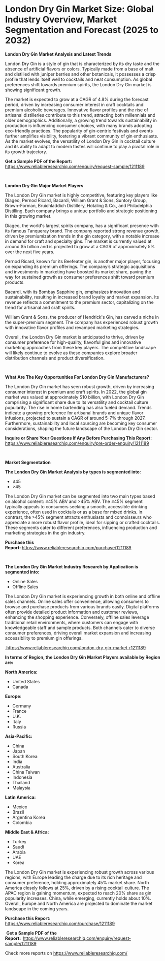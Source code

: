 <p><h1>London Dry Gin Market Size: Global Industry Overview, Market Segmentation and Forecast (2025 to 2032)</h1></p><p><strong>London Dry Gin Market Analysis and Latest Trends</strong></p>
<p><p>London Dry Gin is a style of gin that is characterized by its dry taste and the absence of artificial flavors or colors. Typically made from a base of malt and distilled with juniper berries and other botanicals, it possesses a crisp profile that lends itself well to cocktails and neat consumption. As global preferences shift towards premium spirits, the London Dry Gin market is showing significant growth.</p><p>The market is expected to grow at a CAGR of 4.8% during the forecast period, driven by increasing consumer interest in craft cocktails and premium alcoholic beverages. Innovative flavor profiles and the rise of artisanal distilleries contribute to this trend, attracting both millennials and older demographics. Additionally, a growing trend towards sustainability in production is influencing consumer choices, with many brands adopting eco-friendly practices. The popularity of gin-centric festivals and events further amplifies visibility, fostering a vibrant community of gin enthusiasts. As the market evolves, the versatility of London Dry Gin in cocktail culture and its ability to adapt to modern tastes will continue to play a pivotal role in its growth trajectory.</p></p>
<p><strong>Get a Sample PDF of the Report:&nbsp;</strong> <a href="https://www.reliableresearchiq.com/enquiry/request-sample/1211189?utm_campaign=2271&utm_medium=2&utm_source=Github&utm_content=ia&utm_term=24032025&utm_id=london-dry-gin">https://www.reliableresearchiq.com/enquiry/request-sample/1211189</a></p>
<p>&nbsp;</p>
<p><strong>London Dry Gin Major Market Players</strong></p>
<p><p>The London Dry Gin market is highly competitive, featuring key players like Diageo, Pernod Ricard, Bacardi, William Grant & Sons, Suntory Group, Brown-Forman, Bruichladdich Distillery, Hotaling & Co., and Philadelphia Distilling. Each company brings a unique portfolio and strategic positioning in this growing market.</p><p>Diageo, the world's largest spirits company, has a significant presence with its famous Tanqueray brand. The company reported strong revenue growth, driven by premiumization trends in the gin category, with a notable increase in demand for craft and specialty gins. The market is currently valued at around $5 billion and is projected to grow at a CAGR of approximately 5% over the next five years.</p><p>Pernod Ricard, known for its Beefeater gin, is another major player, focusing on expanding its premium offerings. The company’s strategic acquisitions and investments in marketing have boosted its market share, paving the way for sustained growth as consumer preferences shift toward premium products.</p><p>Bacardi, with its Bombay Sapphire gin, emphasizes innovation and sustainability, resulting in increased brand loyalty and market expansion. Its revenue reflects a commitment to the premium sector, capitalizing on the trend for artisanal and craft spirits.</p><p>William Grant & Sons, the producer of Hendrick's Gin, has carved a niche in the super-premium segment. The company has experienced robust growth with innovative flavor profiles and revamped marketing strategies.</p><p>Overall, the London Dry Gin market is anticipated to thrive, driven by consumer preference for high-quality, flavorful gins and innovative marketing approaches from these key players. The competitive landscape will likely continue to evolve as these companies explore broader distribution channels and product diversification.</p></p>
<p>&nbsp;</p>
<p><strong>What Are The Key Opportunities For London Dry Gin Manufacturers?</strong></p>
<p><p>The London Dry Gin market has seen robust growth, driven by increasing consumer interest in premium and craft spirits. In 2022, the global gin market was valued at approximately $10 billion, with London Dry Gin comprising a significant share due to its versatility and cocktail culture popularity. The rise in home bartending has also fueled demand. Trends indicate a growing preference for artisanal brands and unique flavor infusions, projected to sustain a CAGR of around 5-7% through 2027. Furthermore, sustainability and local sourcing are becoming key consumer considerations, shaping the future landscape of the London Dry Gin sector.</p></p>
<p><strong>Inquire or Share Your Questions If Any Before Purchasing This Report:</strong> <a href="https://www.reliableresearchiq.com/enquiry/pre-order-enquiry/1211189?utm_campaign=2271&utm_medium=2&utm_source=Github&utm_content=ia&utm_term=24032025&utm_id=london-dry-gin">https://www.reliableresearchiq.com/enquiry/pre-order-enquiry/1211189</a></p>
<p>&nbsp;</p>
<p><strong>Market Segmentation</strong></p>
<p><strong>The London Dry Gin Market Analysis by types is segmented into:</strong></p>
<p><ul><li>≤45</li><li>>45</li></ul></p>
<p><p>The London Dry Gin market can be segmented into two main types based on alcohol content: ≤45% ABV and >45% ABV. The ≤45% segment typically appeals to consumers seeking a smooth, accessible drinking experience, often used in cocktails or as a base for mixed drinks. In contrast, the >45% segment attracts enthusiasts and connoisseurs who appreciate a more robust flavor profile, ideal for sipping or crafted cocktails. These segments cater to different preferences, influencing production and marketing strategies in the gin industry.</p></p>
<p><strong>Purchase this Report:&nbsp;</strong><a href="https://www.reliableresearchiq.com/purchase/1211189?utm_campaign=2271&utm_medium=2&utm_source=Github&utm_content=ia&utm_term=24032025&utm_id=london-dry-gin">https://www.reliableresearchiq.com/purchase/1211189</a></p>
<p>&nbsp;</p>
<p><strong>The London Dry Gin Market Industry Research by Application is segmented into:</strong></p>
<p><ul><li>Online Sales</li><li>Offline Sales</li></ul></p>
<p><p>The London Dry Gin market is experiencing growth in both online and offline sales channels. Online sales offer convenience, allowing consumers to browse and purchase products from various brands easily. Digital platforms often provide detailed product information and customer reviews, enhancing the shopping experience. Conversely, offline sales leverage traditional retail environments, where customers can engage with knowledgeable staff and sample products. Both channels cater to diverse consumer preferences, driving overall market expansion and increasing accessibility to premium gin offerings.</p></p>
<p><a href="https://www.reliableresearchiq.com/london-dry-gin-market-r1211189?utm_campaign=2271&utm_medium=2&utm_source=Github&utm_content=ia&utm_term=24032025&utm_id=london-dry-gin">&nbsp;https://www.reliableresearchiq.com/london-dry-gin-market-r1211189</a></p>
<p><strong>In terms of Region, the London Dry Gin Market Players available by Region are:</strong></p>
<p>
    <p> <strong> North America: </strong>
        <ul>
            <li>United States</li>
            <li>Canada</li>
        </ul>
        </p> 
    <p> <strong> Europe: </strong>
        <ul>
            <li>Germany</li>
            <li>France</li>
            <li>U.K.</li>
            <li>Italy</li>
            <li>Russia</li>
        </ul>
        </p> 
    <p> <strong> Asia-Pacific: </strong>
        <ul>
            <li>China</li>
            <li>Japan</li>
            <li>South Korea</li>
            <li>India</li>
            <li>Australia</li>
            <li>China Taiwan</li>
            <li>Indonesia</li>
            <li>Thailand</li>
            <li>Malaysia</li>
        </ul>
        </p> 
    <p> <strong> Latin America: </strong>
        <ul>
            <li>Mexico</li>
            <li>Brazil</li>
            <li>Argentina Korea</li>
            <li>Colombia</li>
        </ul>
        </p> 
    <p> <strong> Middle East & Africa: </strong>
        <ul>
            <li>Turkey</li>
            <li>Saudi</li>
            <li>Arabia</li>
            <li>UAE</li>
            <li>Korea</li>
        </ul>
    </p>
    </p>
<p><p>The London Dry Gin market is experiencing robust growth across various regions, with Europe leading the charge due to its rich heritage and consumer preference, holding approximately 45% market share. North America closely follows at 25%, driven by a rising cocktail culture. The APAC region is gaining momentum, expected to reach 20% share as gin popularity increases. China, while emerging, currently holds about 10%. Overall, Europe and North America are projected to dominate the market landscape in the coming years.</p></p>
<p><strong>Purchase this Report: </strong><a href="https://www.reliableresearchiq.com/purchase/1211189?utm_campaign=2271&utm_medium=2&utm_source=Github&utm_content=ia&utm_term=24032025&utm_id=london-dry-gin">https://www.reliableresearchiq.com/purchase/1211189</a></p>
<p>&nbsp;<strong>Get a Sample PDF of the Report:&nbsp;&nbsp;</strong><a href="https://www.reliableresearchiq.com/enquiry/request-sample/1211189?utm_campaign=2271&utm_medium=2&utm_source=Github&utm_content=ia&utm_term=24032025&utm_id=london-dry-gin">https://www.reliableresearchiq.com/enquiry/request-sample/1211189</a></p>
<p><strong></strong></p>
<p>Check more reports on <a href="https://www.reliableresearchiq.com/?utm_campaign=2271&utm_medium=2&utm_source=Github&utm_content=ia&utm_term=24032025&utm_id=london-dry-gin">https://www.reliableresearchiq.com/</a></p>